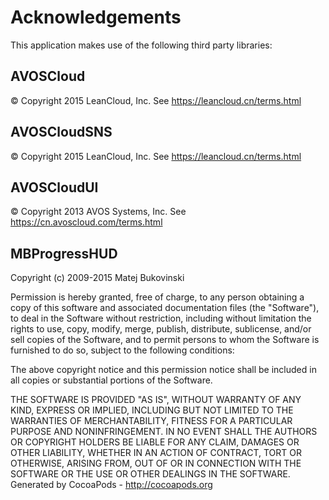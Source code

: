 # Acknowledgements
This application makes use of the following third party libraries:

## AVOSCloud

© Copyright 2015 LeanCloud, Inc. See https://leancloud.cn/terms.html

## AVOSCloudSNS

© Copyright 2015 LeanCloud, Inc. See https://leancloud.cn/terms.html

## AVOSCloudUI

© Copyright 2013 AVOS Systems, Inc. See https://cn.avoscloud.com/terms.html

## MBProgressHUD

Copyright (c) 2009-2015 Matej Bukovinski

Permission is hereby granted, free of charge, to any person obtaining a copy
of this software and associated documentation files (the "Software"), to deal
in the Software without restriction, including without limitation the rights
to use, copy, modify, merge, publish, distribute, sublicense, and/or sell
copies of the Software, and to permit persons to whom the Software is
furnished to do so, subject to the following conditions:

The above copyright notice and this permission notice shall be included in
all copies or substantial portions of the Software.

THE SOFTWARE IS PROVIDED "AS IS", WITHOUT WARRANTY OF ANY KIND, EXPRESS OR
IMPLIED, INCLUDING BUT NOT LIMITED TO THE WARRANTIES OF MERCHANTABILITY,
FITNESS FOR A PARTICULAR PURPOSE AND NONINFRINGEMENT. IN NO EVENT SHALL THE
AUTHORS OR COPYRIGHT HOLDERS BE LIABLE FOR ANY CLAIM, DAMAGES OR OTHER
LIABILITY, WHETHER IN AN ACTION OF CONTRACT, TORT OR OTHERWISE, ARISING FROM,
OUT OF OR IN CONNECTION WITH THE SOFTWARE OR THE USE OR OTHER DEALINGS IN
THE SOFTWARE.
Generated by CocoaPods - http://cocoapods.org

